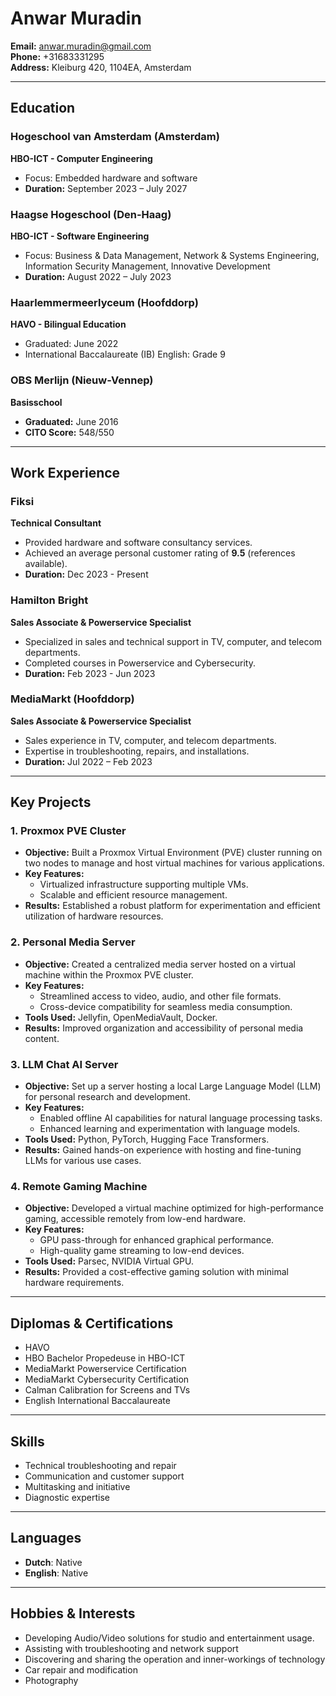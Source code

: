 
# **Anwar Muradin**
**Email:** [anwar.muradin@gmail.com](mailto:anwar.muradin@gmail.com)  
**Phone:** +31683331295  
**Address:** Kleiburg 420, 1104EA, Amsterdam  

---
## **Education**

### **Hogeschool van Amsterdam** (Amsterdam)  
**HBO-ICT - Computer Engineering**  
- Focus: Embedded hardware and software
- **Duration:** September 2023 – July 2027  

### **Haagse Hogeschool** (Den-Haag)  
**HBO-ICT - Software Engineering**  
- Focus: Business & Data Management, Network & Systems Engineering, Information Security Management, Innovative Development  
- **Duration:** August 2022 – July 2023  

### **Haarlemmermeerlyceum** (Hoofddorp)  
**HAVO - Bilingual Education**  
- Graduated: June 2022  
- International Baccalaureate (IB) English: Grade 9  

### **OBS Merlijn** (Nieuw-Vennep)  
**Basisschool**  
- **Graduated:** June 2016  
- **CITO Score:** 548/550  

---
## **Work Experience**

### **Fiksi**  
**Technical Consultant**  
- Provided hardware and software consultancy services.  
- Achieved an average personal customer rating of **9.5** (references available).
- **Duration:** Dec 2023 - Present

### **Hamilton Bright**  
**Sales Associate & Powerservice Specialist**  
- Specialized in sales and technical support in TV, computer, and telecom departments.  
- Completed courses in Powerservice and Cybersecurity.  
- **Duration:** Feb 2023 - Jun 2023

### **MediaMarkt** (Hoofddorp)  
**Sales Associate & Powerservice Specialist**  
- Sales experience in TV, computer, and telecom departments.  
- Expertise in troubleshooting, repairs, and installations.  
- **Duration:** Jul 2022 – Feb 2023

---
## **Key Projects**

### **1. Proxmox PVE Cluster**  
- **Objective:** Built a Proxmox Virtual Environment (PVE) cluster running on two nodes to manage and host virtual machines for various applications.  
- **Key Features:**  
  - Virtualized infrastructure supporting multiple VMs.  
  - Scalable and efficient resource management.  
- **Results:** Established a robust platform for experimentation and efficient utilization of hardware resources.  

### **2. Personal Media Server**  
- **Objective:** Created a centralized media server hosted on a virtual machine within the Proxmox PVE cluster.  
- **Key Features:**  
  - Streamlined access to video, audio, and other file formats.  
  - Cross-device compatibility for seamless media consumption.  
- **Tools Used:** Jellyfin, OpenMediaVault, Docker.  
- **Results:** Improved organization and accessibility of personal media content.  

### **3. LLM Chat AI Server**  
- **Objective:** Set up a server hosting a local Large Language Model (LLM) for personal research and development.  
- **Key Features:**  
  - Enabled offline AI capabilities for natural language processing tasks.  
  - Enhanced learning and experimentation with language models.  
- **Tools Used:** Python, PyTorch, Hugging Face Transformers.  
- **Results:** Gained hands-on experience with hosting and fine-tuning LLMs for various use cases.  

### **4. Remote Gaming Machine**  
- **Objective:** Developed a virtual machine optimized for high-performance gaming, accessible remotely from low-end hardware.  
- **Key Features:**  
  - GPU pass-through for enhanced graphical performance.  
  - High-quality game streaming to low-end devices.  
- **Tools Used:** Parsec, NVIDIA Virtual GPU.  
- **Results:** Provided a cost-effective gaming solution with minimal hardware requirements.  
 
---
## **Diplomas & Certifications**

- HAVO  
- HBO Bachelor Propedeuse in HBO-ICT  
- MediaMarkt Powerservice Certification  
- MediaMarkt Cybersecurity Certification  
- Calman Calibration for Screens and TVs  
- English International Baccalaureate  

---
## **Skills**

- Technical troubleshooting and repair  
- Communication and customer support  
- Multitasking and initiative  
- Diagnostic expertise  

---
## **Languages**

- **Dutch**: Native  
- **English**: Native  

---
## **Hobbies & Interests**

- Developing Audio/Video solutions for studio and entertainment usage.
- Assisting with troubleshooting and network support  
- Discovering and sharing the operation and inner-workings of technology
- Car repair and modification
- Photography

